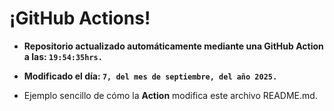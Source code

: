# ¡GitHub Actions!
* **Repositorio actualizado automáticamente mediante una GitHub Action a las: `19:54:35hrs.`**
* **Modificado el día: `7, del mes de septiembre, del año 2025.`**

* Ejemplo sencillo de cómo la **Action** modifica este archivo README.md.

